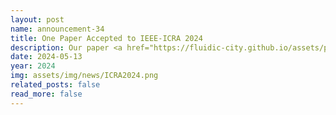 ```yaml
---
layout: post
name: announcement-34
title: One Paper Accepted to IEEE-ICRA 2024
description: Our paper <a href="https://fluidic-city.github.io/assets/pdf/Villarreal2023Pixel.pdf"> Mixed Traffic Control and Coordination from Pixels </a> has been accepted to IEEE International Conference on Robotics and Automation (ICRA) held in PACIFICO Yokohama, Japan. Congratulations to all the authors!
date: 2024-05-13
year: 2024
img: assets/img/news/ICRA2024.png
related_posts: false
read_more: false
---
```

